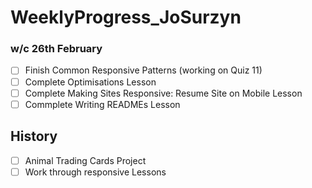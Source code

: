 # WeeklyProgress_JoSurzyn

### w/c 26th February

- [ ] Finish Common Responsive Patterns (working on Quiz 11)
- [ ] Complete Optimisations Lesson
- [ ] Complete Making Sites Responsive: Resume Site on Mobile Lesson
- [ ] Commplete Writing READMEs Lesson

## History

- [ ] Animal Trading Cards Project
- [ ] Work through responsive Lessons
